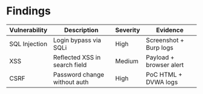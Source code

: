 # Findings

| Vulnerability | Description | Severity | Evidence |
|---------------|-------------|----------|----------|
| SQL Injection | Login bypass via SQLi | High | Screenshot + Burp logs |
| XSS | Reflected XSS in search field | Medium | Payload + browser alert |
| CSRF | Password change without auth | High | PoC HTML + DVWA logs |
